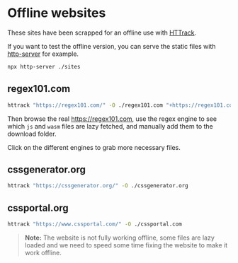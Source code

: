 # Offline websites

These sites have been scrapped for an offline use with [HTTrack](https://www.httrack.com/).

If you want to test the offline version, you can serve the static files with [http-server](https://www.npmjs.com/package/http-server) for example.

```bash
npx http-server ./sites
```

## regex101.com

```bash
httrack "https://regex101.com/" -O ./regex101.com "+https://regex101.com/static/*.js" "+https://fonts.gstatic.com/*" "+https://regex101.com/static/*.webmanifest" "+https://regex101.com/static/asset/*" "+https://regex101.com/static/libs/*.wasm" "-https://regex101.com/library*" "-https://regex101.com/quiz*" "-https://regex101.com/settings*" "-https://regex101.com/account*"
```

Then browse the real https://regex101.com, use the regex engine to see which `js` and `wasm` files are lazy fetched, and manually add them to the download folder.

Click on the different engines to grab more necessary files.

## cssgenerator.org

```bash
httrack "https://cssgenerator.org/" -O ./cssgenerator.org
```

## cssportal.org

```bash
httrack "https://www.cssportal.com/" -O ./cssportal.com
```

> **Note:** The website is not fully working offline, some files are lazy loaded and we need to speed some time fixing the website to make it work offline.
